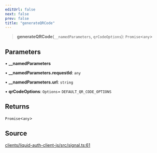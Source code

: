 ```yaml
---
editUrl: false
next: false
prev: false
title: "generateQRCode"
---
```


> **generateQRCode**(`__namedParameters`, `qrCodeOptions`): `Promise`\<`any`\>

## Parameters

• **\_\_namedParameters**

• **\_\_namedParameters\.requestId**: `any`

• **\_\_namedParameters\.url**: `string`

• **qrCodeOptions**: `Options`= `DEFAULT_QR_CODE_OPTIONS`

## Returns

`Promise`\<`any`\>

## Source

[clients/liquid-auth-client-js/src/signal.ts:61](https://github.com/algorandfoundation/liquid-auth/blob/10c59840d062554c79d275cbb41957b40edae1ed/clients/liquid-auth-client-js/src/signal.ts#L61)
